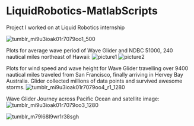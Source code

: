 # LiquidRobotics-MatlabScripts
Project I worked on at Liquid Robotics internship 


![tumblr_mi9u3ioak01r7079oo1_500](https://cloud.githubusercontent.com/assets/17863675/16778962/26320bd8-4825-11e6-8d9a-33f0ff4d4fee.jpg)

Plots for average wave period of Wave Glider and NDBC 51000, 240 nautical miles northeast of Hawaii:
![picture1](https://cloud.githubusercontent.com/assets/17863675/16779123/d3ad3634-4825-11e6-931b-7fd4580a60f7.png)
![picture2](https://cloud.githubusercontent.com/assets/17863675/16779128/d6c6ed2e-4825-11e6-824c-07cbc85b28e1.png)

Plots for wind speed and wave height for Wave Glider travelling over 9400 nautical miles traveled from San Francisco,  finally arriving in Hervey Bay Australia. Glider collected millions of data points and survived awesome storms.
![tumblr_mi9u3ioak01r7079oo4_r1_1280](https://cloud.githubusercontent.com/assets/17863675/16778968/29a83616-4825-11e6-915d-7a0f2a8865d9.png)

Wave Glider Journey across Pacific Ocean and satellite image:
![tumblr_mi9u3ioak01r7079oo3_1280](https://cloud.githubusercontent.com/assets/17863675/16778971/2e864fd8-4825-11e6-88da-da4be8013b31.png)

![tumblr_m79l68l9wr1r38sgh](https://cloud.githubusercontent.com/assets/17863675/16778973/347e9166-4825-11e6-8d47-d8e5ef4bb9ad.png)
